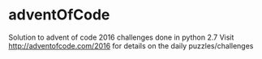 # adventOfCode
Solution to advent of code 2016 challenges done in python 2.7
Visit http://adventofcode.com/2016 for details on the daily puzzles/challenges
